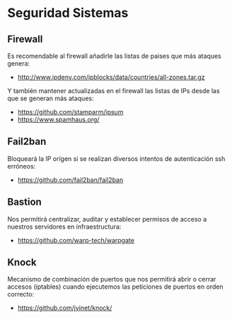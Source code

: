 
# Seguridad Sistemas

## Firewall

Es recomendable al firewall añadirle las listas de paises que más ataques genera:

- http://www.ipdeny.com/ipblocks/data/countries/all-zones.tar.gz

Y también mantener actualizadas en el firewall las listas de IPs desde las que se generan más ataques:

- https://github.com/stamparm/ipsum
- https://www.spamhaus.org/


## Fail2ban

Bloqueará la IP orígen si se realizan diversos intentos de autenticación ssh erróneos:

- https://github.com/fail2ban/fail2ban

## Bastion

Nos permitirá centralizar, auditar y establecer permisos de acceso a nuestros servidores en infraestructura:

- https://github.com/warp-tech/warpgate

## Knock

Mecanismo de combinación de puertos que nos permitirá abrir o cerrar accesos (iptables) cuando ejecutemos las peticiones de puertos en orden correcto:

- https://github.com/jvinet/knock/